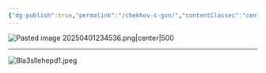 ```yaml
---
{"dg-publish":true,"permalink":"/chekhov-s-gun/","contentClasses":"center-headings red-truth red-links blue-truth"}
---
```


![Pasted image 20250401234536.png|center|500](/img/user/Attachments/Pasted%20image%2020250401234536.png)

---

![8la3sllehepd1.jpeg](/img/user/Attachments/8la3sllehepd1.jpeg)